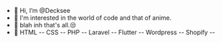- 👋 Hi, I’m @Decksee
- 👀 I'm interested in the world of code and that of anime.
- 🌱 blah inh that's all.😒
- 🫡 HTML -- CSS -- PHP -- Laravel -- Flutter -- Wordpress -- Shopify --  
<!---
Decksee/Decksee is a ✨ special ✨ repository because its `README.md` (this file) appears on your GitHub profile.
You can click the Preview link to take a look at your changes.
--->
